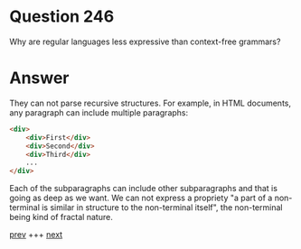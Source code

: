 
# Question 246



 Why are regular languages less expressive than context-free grammars?


# Answer



They can not parse recursive structures. For example, in HTML documents, any
paragraph can include multiple paragraphs:

```html
<div>
    <div>First</div>
    <div>Second</div>
    <div>Third</div>
    ...
</div>
```

Each of the subparagraphs can include other subparagraphs and that is going
as deep as we want. We can not express a propriety "a part of a non-terminal
is similar in structure to the non-terminal itself", the non-terminal being
kind of fractal nature.


[prev](245.md) +++ [next](247.md)

